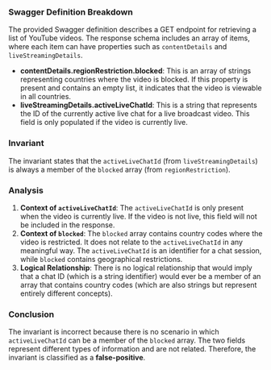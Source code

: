 ### Swagger Definition Breakdown
The provided Swagger definition describes a GET endpoint for retrieving a list of YouTube videos. The response schema includes an array of items, where each item can have properties such as `contentDetails` and `liveStreamingDetails`. 

- **contentDetails.regionRestriction.blocked**: This is an array of strings representing countries where the video is blocked. If this property is present and contains an empty list, it indicates that the video is viewable in all countries.
- **liveStreamingDetails.activeLiveChatId**: This is a string that represents the ID of the currently active live chat for a live broadcast video. This field is only populated if the video is currently live.

### Invariant
The invariant states that the `activeLiveChatId` (from `liveStreamingDetails`) is always a member of the `blocked` array (from `regionRestriction`). 

### Analysis
1. **Context of `activeLiveChatId`**: The `activeLiveChatId` is only present when the video is currently live. If the video is not live, this field will not be included in the response.
2. **Context of `blocked`**: The `blocked` array contains country codes where the video is restricted. It does not relate to the `activeLiveChatId` in any meaningful way. The `activeLiveChatId` is an identifier for a chat session, while `blocked` contains geographical restrictions.
3. **Logical Relationship**: There is no logical relationship that would imply that a chat ID (which is a string identifier) would ever be a member of an array that contains country codes (which are also strings but represent entirely different concepts).

### Conclusion
The invariant is incorrect because there is no scenario in which `activeLiveChatId` can be a member of the `blocked` array. The two fields represent different types of information and are not related. Therefore, the invariant is classified as a **false-positive**.
